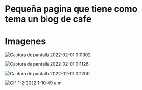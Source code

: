 # Pequeña pagina que tiene como tema un blog de cafe

# Imagenes



![Captura de pantalla 2022-02-01 010302](https://user-images.githubusercontent.com/95658292/151915960-716dc92e-0383-4b10-a00a-d4c1a6784a9e.png)


![Captura de pantalla 2022-02-01 011126](https://user-images.githubusercontent.com/95658292/151916214-b9172c92-4788-4237-9b34-317fa8a85a55.png)


![Captura de pantalla 2022-02-01 011200](https://user-images.githubusercontent.com/95658292/151916246-bc963342-1f86-4fe7-9645-8187072fceb0.png)


![GIF 1-2-2022 1-10-49 a  m](https://user-images.githubusercontent.com/95658292/151916322-e939932e-b275-4bd7-b422-6ba7d4bc01be.gif)

